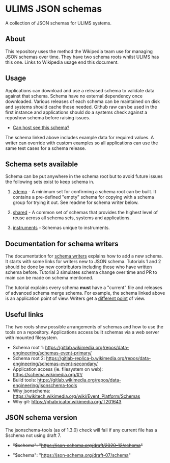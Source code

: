 # ULIMS JSON schemas

A collection of JSON schemas for ULIMS systems.

## About

This repository uses the method the Wikipedia team
use for managing JSON schemas over time. They have
two schema roots whilst ULIMS has this one. Links
to Wikipedia usage end this document.

## Usage

Applications can download and use a released schema to
validate data against that schema. Schema have no
external dependency once downloaded. Various releases
of each schema can be maintained on disk and systems
should cache those needed. Github raw can be used in
the first instance and applications should do a systems
check against a reposhow schema before raising issues.

* [Can host see this schema?](sroot/zdemo/reposhow/advslow/1.0.0.json?raw=1)

The schema linked above includes example data for required
values. A writer can override with custom examples so all
applications can use the same test cases for a schema release.

## Schema sets available

Schema can be put anywhere in the schema root but to avoid
future issues the following sets exist to keep schema in.

1. [zdemo](sroot/zdemo/readme.md) - A minimum set for
   confirming a schema root can be built. It contains
   a pre-defined "empty" schema for copying with a
   schema group for trying it out. See readme for
   schema writer below.

2. [shared](sroot/shared/readme.md) - A common set of schemas
   that provides the highest level of reuse across all schema
   sets, systems and applications.
  
3. [instruments](sroot/instruments/readme.md) - Schemas 
   unique to instruments.

## Documentation for schema writers

The documentation for [schema writers](docs/readme.md) explains
how to add a new schema. It starts with some links for writers
new to JSON schema. Tutorials 1 and 2 should be done by
new contributors including those who have written
schema before. Tutorial 3 simulates schema change
over time and PR to main can be made on
schema mentioned.

The tutorial explains every schema **must**
have a "current" file and releases of advanced schema
merge schema. For example, the schema linked
above is an application point of view. Writers get
a [different point](sroot/zdemo/reposhow/advslow/current.json?raw=1)
of view. 

## Useful links

The two roots show possible arrangements of schemas and
how to use the tools on a repository. Applications access
built schemas via a web server with mounted filesystem. 

* Schema root 1: https://gitlab.wikimedia.org/repos/data-engineering/schemas-event-primary/
* Schema root 2: https://gitlab-replica-b.wikimedia.org/repos/data-engineering/schemas-event-secondary/
* Application access (ie. filesystem on web): https://schema.wikimedia.org/#!/
* Build tools: https://gitlab.wikimedia.org/repos/data-engineering/jsonschema-tools
* Why jsonschema: https://wikitech.wikimedia.org/wiki/Event_Platform/Schemas
* Why git: https://phabricator.wikimedia.org/T201643

## JSON schema version

The jsonschema-tools (as of 1.3.0) check will fail if any
current file has a $schema not using draft 7.
 
* ~~"$schema": "https://json-schema.org/draft/2020-12/schema"~~

* "$schema": "https://json-schema.org/draft-07/schema"